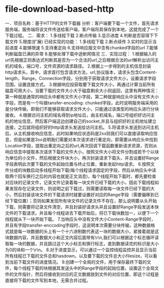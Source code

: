 # file-download-based-http
一．项目名称：基于HTTP的文件下载器
分析：客户端要下载一个文件，首先请求服务端，服务端将该文件传送给客户端，客户端将其保存到本地，这就完成了一个下载过程。
二．需求：
1.多线程下载 2.断点传输 3.显示进度 4.判断是否容得下下载文件 5.限度(扩展)
已经实现的功能：
1.多线程下载
2.断点续传
3.实时的显示当前进度
4.能够限速
5.支持重定向
6.支持响应报文中含有chunked字段的url
7.能够判断磁盘已满的异常
8.能够处理下载中途断网情况
三．实现过程：
1.根据输入的url先根据正则表达式判断其是否为一个合法的url,之后根据合法的url解析出访问主机的域名，端口号，文件资源的请求路径。
2.根据上一步得到的主机信息封装http请求头，其中，请求首行包含请求方法，url,协议版本，请求头包含Content-length，Range，Connection字段，分别用于获取请求文件大小，设置请求字段范围，设置连接方式。
3.根据响应投获取要下载文件大小，再通过计算当前所有磁盘可用大小，当要下载的文件大小大于磁盘剩余大小则返回，这里有两种情况：第一种就是通常的响应头中都有文件大小字段，第二种就是响应头中没有文件大小字段，而是有一个叫做tansfer-encoding: chunked字段，此时说明服务端采用的是分块传输，即我们不能够获取请求文件大小，只能通过该类型的响应头进行分块接收。
4.根据访问主机的域名得到ip地址后，由主机域名，端口号组织好访问主机的地址信息，然后客户端这边创建自己的socket,并且与组织好的主机地址建立连接，之后就将组织好的http请求头发送给访问主机。
5.将请求头发送到访问主机后，从主机接收响应信息，此时如果响应状态码是2xx则我们可以直接读取响应信息，但是如果是3xx说明我们需要对本次请求进行重定向，即需要从响应头中找到Location字段，提取出重定向之后的url,再次回调下载函数重新请求资源，否则从响应信息中提取本次请求下载的文件大小，按照文件大小将文件分割成若干个以块为单位的小文件，然后根据文件块大小，再次封装请求下载头，并且设置好Range字段表明此次要下载的文件起始位置与终止位置，重新发起http请求。
6.按照文件分成的块数启动多线程开始下载(每个线程请求固定的字段，然后从响应头中读取两个回车换行之后的内容也就是正文消息)，每个线程开始下载时，都先要检查对应块的记录文件，记录文件记录着每一块文件已经下载的大小，因此下载线程如果发现存在记录文件，则说明之前下载过，则需要读取每一块文件已经下载的大小，然后封装该块文件的下载请求时就要设置好对应的Range字段（需要偏移到已经下载位置）；否则如果发现所有块文件的记录文件不存在，那么说明要从头开始下载，则需要将记录文件清空，并且封装好请求头并且设置好Range字段发送本快文件的下载请求。并且每个线程进去下载开始后，将已下载块数加一，以便下一个线程就从下一块开始下载。
7.当响应头中没有文件大小Content-Range字段时，并且有字段transfer-enccoding字段时，这说明本次需要分块传输，这种数据格式就是每一块数据的头上有一个十六进制数代表这一块的数据大小，紧接着就是这块数据内容，并且数据大小和正文内容后面带有\r\n,我们可以根据这个标志循环读取每一块的数据，并且跳过这个大小标志和换行标志，直到数据读完的标识是大小为0的块和一个\r\n。
8.对于进度显示，可以通过一个监控线程监控并且显示当前所有线程已下载的文件总和hasdown，以及要下载的文件总大小filesize，可以看到当前下载文件的进度情况。
9.创建一个全局的文件，用于保存最终下载的文件，每个线程下载的块根据其发送头中的Range字段的起始位置，设置这个全局文件的文件指针，然后将接收到对应的正文数据放到文件的对应位置，即这个过程是直接将下载的文件写到本地，无需合并过程。



